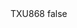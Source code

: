 <?xml version="1.0" encoding="UTF-8"?>
<CustomMetadata xmlns="http://soap.sforce.com/2006/04/metadata">
    <label>TXU868</label>
    <protected>false</protected>
</CustomMetadata>
